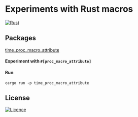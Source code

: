 # Experiments with Rust macros

[![Rust](https://github.com/sergeychunayev/rust_experiment_macros/actions/workflows/rust.yml/badge.svg)](https://github.com/sergeychunayev/rust_experiment_macros/actions/workflows/rust.yml)

## Packages

[time_proc_macro_attribute](time_proc_macro_attribute)
#### Experiment with ```#[proc_macro_attribute]```
#### Run
```code sh
cargo run -p time_proc_macro_attribute
```

## License

[![Licence](https://img.shields.io/github/license/Ileriayo/markdown-badges?style=for-the-badge)](./LICENSE)
